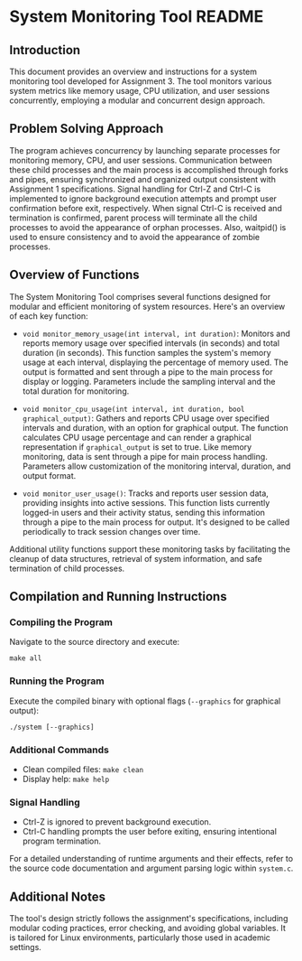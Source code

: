 
# System Monitoring Tool README

## Introduction

This document provides an overview and instructions for a system monitoring tool developed for Assignment 3. The tool monitors various system metrics like memory usage, CPU utilization, and user sessions concurrently, employing a modular and concurrent design approach.

## Problem Solving Approach

The program achieves concurrency by launching separate processes for monitoring memory, CPU, and user sessions. Communication between these child processes and the main process is accomplished through forks and pipes, ensuring synchronized and organized output consistent with Assignment 1 specifications. Signal handling for Ctrl-Z and Ctrl-C is implemented to ignore background execution attempts and prompt user confirmation before exit, respectively. When signal Ctrl-C is received and termination is confirmed, parent process will terminate all the child processes to avoid the appearance of orphan processes. Also, waitpid() is used to ensure consistency and to avoid the appearance of zombie processes.

## Overview of Functions

The System Monitoring Tool comprises several functions designed for modular and efficient monitoring of system resources. Here's an overview of each key function:

- `void monitor_memory_usage(int interval, int duration)`: Monitors and reports memory usage over specified intervals (in seconds) and total duration (in seconds). This function samples the system's memory usage at each interval, displaying the percentage of memory used. The output is formatted and sent through a pipe to the main process for display or logging. Parameters include the sampling interval and the total duration for monitoring.

- `void monitor_cpu_usage(int interval, int duration, bool graphical_output)`: Gathers and reports CPU usage over specified intervals and duration, with an option for graphical output. The function calculates CPU usage percentage and can render a graphical representation if `graphical_output` is set to true. Like memory monitoring, data is sent through a pipe for main process handling. Parameters allow customization of the monitoring interval, duration, and output format.

- `void monitor_user_usage()`: Tracks and reports user session data, providing insights into active sessions. This function lists currently logged-in users and their activity status, sending this information through a pipe to the main process for output. It's designed to be called periodically to track session changes over time.

Additional utility functions support these monitoring tasks by facilitating the cleanup of data structures, retrieval of system information, and safe termination of child processes.

## Compilation and Running Instructions

### Compiling the Program
Navigate to the source directory and execute:
```
make all
```

### Running the Program
Execute the compiled binary with optional flags (`--graphics` for graphical output):
```
./system [--graphics]
```

### Additional Commands
- Clean compiled files: `make clean`
- Display help: `make help`

### Signal Handling
- Ctrl-Z is ignored to prevent background execution.
- Ctrl-C handling prompts the user before exiting, ensuring intentional program termination.

For a detailed understanding of runtime arguments and their effects, refer to the source code documentation and argument parsing logic within `system.c`.

## Additional Notes

The tool's design strictly follows the assignment's specifications, including modular coding practices, error checking, and avoiding global variables. It is tailored for Linux environments, particularly those used in academic settings.

